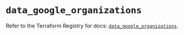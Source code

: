 # `data_google_organizations`

Refer to the Terraform Registry for docs: [`data_google_organizations`](https://registry.terraform.io/providers/hashicorp/google-beta/6.36.0/docs/data-sources/google_organizations).
